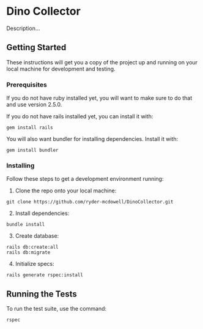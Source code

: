 # Dino Collector

Description...

## Getting Started

These instructions will get you a copy of the project up and running on your local machine for development and testing.

### Prerequisites

If you do not have ruby installed yet, you will want to make sure to do that and use version 2.5.0.

If you do not have rails installed yet, you can install it with:

`gem install rails`

You will also want bundler for installing dependencies. Install it with:

`gem install bundler`

### Installing

Follow these steps to get a development environment running:

1. Clone the repo onto your local machine:

`git clone https://github.com/ryder-mcdowell/DinoCollector.git`

2. Install dependencies:

`bundle install`

3. Create database:

```
rails db:create:all
rails db:migrate
```

4. Initialize specs:

`rails generate rspec:install`

## Running the Tests

To run the test suite, use the command:

`rspec`
